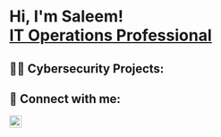 <h1>Hi, I'm Saleem! <br/><a href="https://www.linkedin.com/in/saleemshaikh1/">IT Operations Professional</a>

<h2>👨‍💻 Cybersecurity Projects:</h2>





<h2> 🤳 Connect with me:</h2>

[<img align="left" alt="Saleem Shaikh | LinkedIn" width="22px" src="https://cdn.jsdelivr.net/npm/simple-icons@v3/icons/linkedin.svg" />][linkedin]


[linkedin]: https://www.linkedin.com/in/saleemshaikh1/

